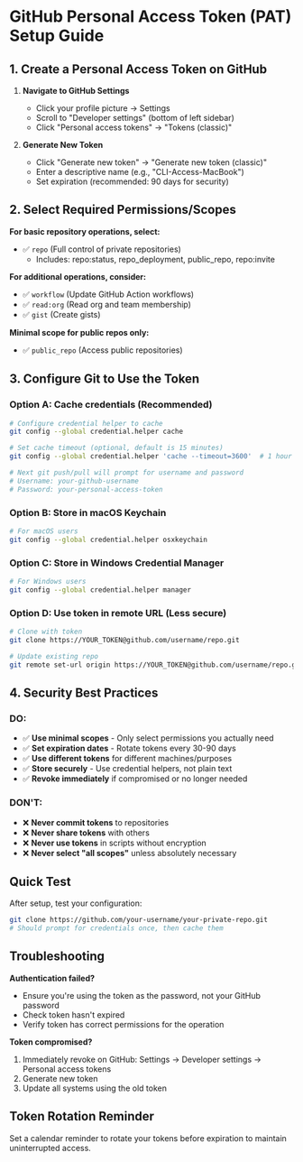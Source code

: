 # GitHub Personal Access Token (PAT) Setup Guide

## 1. Create a Personal Access Token on GitHub

1. **Navigate to GitHub Settings**
   - Click your profile picture → Settings
   - Scroll to "Developer settings" (bottom of left sidebar)
   - Click "Personal access tokens" → "Tokens (classic)"

2. **Generate New Token**
   - Click "Generate new token" → "Generate new token (classic)"
   - Enter a descriptive name (e.g., "CLI-Access-MacBook")
   - Set expiration (recommended: 90 days for security)

## 2. Select Required Permissions/Scopes

**For basic repository operations, select:**
- ✅ `repo` (Full control of private repositories)
  - Includes: repo:status, repo_deployment, public_repo, repo:invite

**For additional operations, consider:**
- ✅ `workflow` (Update GitHub Action workflows)
- ✅ `read:org` (Read org and team membership)
- ✅ `gist` (Create gists)

**Minimal scope for public repos only:**
- ✅ `public_repo` (Access public repositories)

## 3. Configure Git to Use the Token

### Option A: Cache credentials (Recommended)
```bash
# Configure credential helper to cache
git config --global credential.helper cache

# Set cache timeout (optional, default is 15 minutes)
git config --global credential.helper 'cache --timeout=3600'  # 1 hour

# Next git push/pull will prompt for username and password
# Username: your-github-username
# Password: your-personal-access-token
```

### Option B: Store in macOS Keychain
```bash
# For macOS users
git config --global credential.helper osxkeychain
```

### Option C: Store in Windows Credential Manager
```bash
# For Windows users
git config --global credential.helper manager
```

### Option D: Use token in remote URL (Less secure)
```bash
# Clone with token
git clone https://YOUR_TOKEN@github.com/username/repo.git

# Update existing repo
git remote set-url origin https://YOUR_TOKEN@github.com/username/repo.git
```

## 4. Security Best Practices

### DO:
- ✅ **Use minimal scopes** - Only select permissions you actually need
- ✅ **Set expiration dates** - Rotate tokens every 30-90 days
- ✅ **Use different tokens** for different machines/purposes
- ✅ **Store securely** - Use credential helpers, not plain text
- ✅ **Revoke immediately** if compromised or no longer needed

### DON'T:
- ❌ **Never commit tokens** to repositories
- ❌ **Never share tokens** with others
- ❌ **Never use tokens** in scripts without encryption
- ❌ **Never select "all scopes"** unless absolutely necessary

## Quick Test

After setup, test your configuration:
```bash
git clone https://github.com/your-username/your-private-repo.git
# Should prompt for credentials once, then cache them
```

## Troubleshooting

**Authentication failed?**
- Ensure you're using the token as the password, not your GitHub password
- Check token hasn't expired
- Verify token has correct permissions for the operation

**Token compromised?**
1. Immediately revoke on GitHub: Settings → Developer settings → Personal access tokens
2. Generate new token
3. Update all systems using the old token

## Token Rotation Reminder

Set a calendar reminder to rotate your tokens before expiration to maintain uninterrupted access.